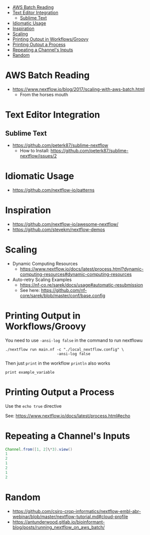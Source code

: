 <!-- START doctoc generated TOC please keep comment here to allow auto update -->
<!-- DON'T EDIT THIS SECTION, INSTEAD RE-RUN doctoc TO UPDATE -->

-   [AWS Batch Reading](#aws-batch-reading)
-   [Text Editor Integration](#text-editor-integration)
    -   [Sublime Text](#sublime-text)
-   [Idiomatic Usage](#idiomatic-usage)
-   [Inspiration](#inspiration)
-   [Scaling](#scaling)
-   [Printing Output in Workflows/Groovy](#printing-output-in-workflowsgroovy)
-   [Printing Output a Process](#printing-output-a-process)
-   [Repeating a Channel's Inputs](#repeating-a-channels-inputs)
-   [Random](#random)

<!-- END doctoc generated TOC please keep comment here to allow auto update -->

# AWS Batch Reading

-   https://www.nextflow.io/blog/2017/scaling-with-aws-batch.html
    -   From the horses mouth

# Text Editor Integration

## Sublime Text

-   https://github.com/peterk87/sublime-nextflow
    -   How to Install: https://github.com/peterk87/sublime-nextflow/issues/2

# Idiomatic Usage

-   https://github.com/nextflow-io/patterns

# Inspiration

-   https://github.com/nextflow-io/awesome-nextflow/
-   https://github.com/stevekm/nextflow-demos

# Scaling

-   Dynamic Computing Resources
    -   https://www.nextflow.io/docs/latest/process.html?dynamic-computing-resources#dynamic-computing-resources
-   Auto-retry Scaling Examples
    -   https://nf-co.re/sarek/docs/usage#automatic-resubmission
    -   See here: https://github.com/nf-core/sarek/blob/master/conf/base.config

# Printing Output in Workflows/Groovy

You need to use `-ansi-log false` in the command to run nextflowu

```
./nextflow run main.nf -c "./local_nextflow.config" \
                       -ansi-log false
```

Then just `print` in the workflow
`println` also works

```
print example_variable
```

# Printing Output a Process

Use the `echo true` directive

See: https://www.nextflow.io/docs/latest/process.html#echo

# Repeating a Channel's Inputs

```groovy
Channel.from([1, 2]\*3).view()
1
2
1
2
1
2
```

# Random

-   https://github.com/csiro-crop-informatics/nextflow-embl-abr-webinar/blob/master/nextflow-tutorial.md#cloud-profile
-   https://antunderwood.gitlab.io/bioinformant-blog/posts/running_nextflow_on_aws_batch/
